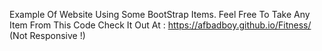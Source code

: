 Example Of Website Using Some BootStrap Items. 
Feel Free To Take Any Item From This Code
Check It Out At : https://afbadboy.github.io/Fitness/ (Not Responsive !)
